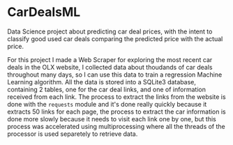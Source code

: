 # CarDealsML 

Data Science project about predicting car deal prices, with the intent to classify good used car deals comparing the predicted price with the actual price. 

For this project I made a Web Scraper for exploring the most recent car deals in the OLX website, I collected data about thoudands of car deals throughout many days, so I can use this data to train a regression Machine Learning algorithm. All the data is stored into a SQLite3 database, containing 2 tables, one for the car deal links, and one of information received from each link. The process to extract the links from the website is done with the `requests` module and it's done really quickly because it extracts 50 links for each page, the process to extract the car information is done more slowly because it needs to visit each link one by one, but this process was accelerated using multiprocessing where all the threads of the processor is used separetely to retrieve data.
